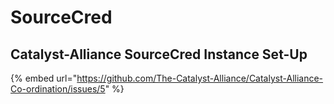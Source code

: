 # SourceCred

## Catalyst-Alliance SourceCred Instance Set-Up

{% embed url="https://github.com/The-Catalyst-Alliance/Catalyst-Alliance-Co-ordination/issues/5" %}



